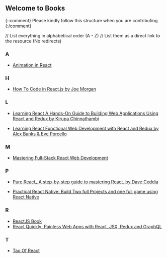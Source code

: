 ## Welcome to <Insert File name> Books

{::comment}
Please kindly follow this structure when you are contributing
{:/comment}

// List everything in alphabetical order (A - Z)
// List them as a direct link to the resource (No redirects)
  
### A
- [Animation in React](https://www.pdfdrive.com/download.pdf?id=58503420&h=330af1c83969f2c470e3ab5a5d024f77&u=cache&ext=pdf)

### H

- [How To Code in React.js by Joe Morgan](https://drive.google.com/file/d/1D5ACQ0i3K538YacIjGGciOtWc14BKqGL/view?usp=share_link)

### L

- [Learning React A Hands-On Guide to Building Web Applications Using React and Redux by Kirupa Chinnathambi](https://drive.google.com/file/d/1luZXCJG47RBsee46ouixTas0jhrMZPXC/view?usp=share_link)

- [Learning React Functional Web Development with React and Redux by Alex Banks & Eve Porcello](https://drive.google.com/file/d/1EA6KAMPj0HKTQ4goDpgXy8KhmhwKgnmH/view?usp=share_link)
  
### M
- [Mastering Full-Stack React Web Development]([https://www.pdfdrive.com/mastering-full-stack-react-web-development-d196879971.html](https://www.pdfdrive.com/download.pdf?id=196879971&h=0ae0edcb1e8bcb546a87f0b8668c1f3e&u=cache&ext=epub))

### P
- [Pure React_ A step-by-step guide to mastering React. by Dave Ceddia](https://drive.google.com/file/d/1hlrv8qUes9FapMO6e86ZGIesWbi9kub3/view?usp=share_link)
  
- [Practical React Native: Build Two full Projects and one full game using React Native](https://www.pdfdrive.com/download.pdf?id=189361957&h=86077adf99c199e9929f5f84c91cf5ee&u=cache&ext=pdf)

### R

- [ReactJS Book](https://goalkicker.com/ReactJSBook/)
- [React Quickly: Painless Web Apps with React, JSX, Redux and GraphQL](https://www.pdfdrive.com/download.pdf?id=158280067&h=ccf567a5ece39afd4d14410c16f7e62a&u=cache&ext=pdf)

### T

- [Tao Of React](https://drive.google.com/file/d/1DAuQR9zNc9StCLBf9Zy2l6JJuy3Kuf0M/view?usp=share_link)

